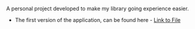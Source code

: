 A personal project developed to make my library going experience easier. 

- The first version of the application, can be found here - [Link to File](path/to/your/file.txt)








